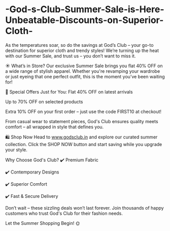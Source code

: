 # -God-s-Club-Summer-Sale-is-Here-Unbeatable-Discounts-on-Superior-Cloth-

As the temperatures soar, so do the savings at God’s Club – your go-to destination for superior cloth and trendy styles! We’re turning up the heat with our Summer Sale, and trust us – you don’t want to miss it.

☀️ What’s in Store?
Our exclusive Summer Sale brings you flat 40% OFF on a wide range of stylish apparel. Whether you're revamping your wardrobe or just eyeing that one perfect outfit, this is the moment you’ve been waiting for!

🎁 Special Offers Just for You:
Flat 40% OFF on latest arrivals

Up to 70% OFF on selected products

Extra 10% OFF on your first order – just use the code FIRST10 at checkout!

From casual wear to statement pieces, God's Club ensures quality meets comfort – all wrapped in style that defines you.

🛍️ Shop Now
Head to www.godsclub.in and explore our curated summer collection. Click the SHOP NOW button and start saving while you upgrade your style.

Why Choose God's Club?
✔️ Premium Fabric

✔️ Contemporary Designs

✔️ Superior Comfort

✔️ Fast & Secure Delivery

Don’t wait – these sizzling deals won’t last forever. Join thousands of happy customers who trust God's Club for their fashion needs.

Let the Summer Shopping Begin! 🌞
